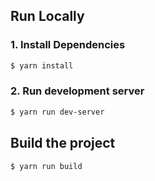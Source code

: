 
## Run Locally
### 1. Install Dependencies
```sh
$ yarn install
```

### 2. Run development server
```sh 
$ yarn run dev-server
```

## Build the project
```sh
$ yarn run build
```